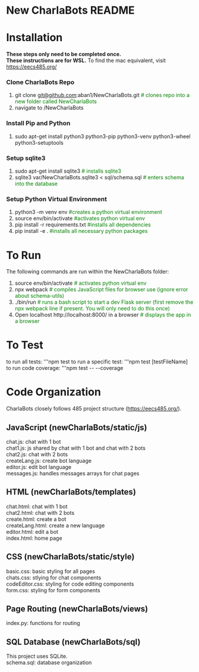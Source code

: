 # New CharlaBots README
# Installation 
**These steps only need to be completed once.**  
**These instructions are for WSL.** To find the mac equivalent, visit https://eecs485.org/
### Clone CharlaBots Repo  
1. git clone git@github.com:aban1/NewCharlaBots.git  <span style="color:green"># clones repo into a new folder called NewCharlaBots</span>
2. navigate to /NewCharlaBots 
### Install Pip and Python
1. sudo apt-get install python3 python3-pip python3-venv python3-wheel python3-setuptools  
### Setup sqlite3  
1. sudo apt-get install sqlite3  <span style="color:green"># installs sqlite3</span>
2. sqlite3 var/NewCharlaBots.sqlite3 < sql/schema.sql  <span style="color:green"># enters schema into the database</span>
### Setup Python Virtual Environment
1. python3 -m venv env  <span style="color:green">#creates a python virtual environment</span>
2. source env/bin/activate <span style="color:green"> #activates python virtual env</span>
3. pip install -r requirements.txt <span style="color:green"> #installs all dependencies</span>
4.  pip install -e . <span style="color:green">#installs all necessary python packages</span>

# To Run 
The following commands are run within the NewCharlaBots folder:
1. source env/bin/activate <span style="color:green"> # activates python virtual env
2. npx webpack <span style="color:green"> # compiles JavaScript files for browser use
(ignore error about schema-utils)
3. ./bin/run <span style="color:green"> # runs a bash script to start a dev Flask server
    (first remove the npx webpack line if present. You will only need to do this once)
4. Open localhost http://localhost:8000/ in a browser <span style="color:green"> # displays the app in a browser

# To Test
to run all tests: '''npm test
to run a specific test: '''npm test [testFileName]
to run code coverage: '''npm test -- --coverage

# Code Organization
CharlaBots closely follows 485 project structure (https://eecs485.org/). 
## JavaScript (newCharlaBots/static/js)
chat.js: chat with 1 bot  
chat1.js: js shared by chat with 1 bot and chat with 2 bots  
chat2.js: chat with 2 bots  
createLang.js: create bot language  
editor.js: edit bot language  
messages.js: handles messages arrays for chat pages

## HTML (newCharlaBots/templates)

chat.html: chat with 1 bot  
chat2.html: chat with 2 bots  
create.html: create a bot  
createLang.html: create a new language  
editor.html: edit a bot  
index.html: home page  
  
## CSS (newCharlaBots/static/style)

basic.css: basic styling for all pages  
chats.css: stlying for chat components  
codeEditor.css: styling for code editing components  
form.css: styling for form components  

## Page Routing (newCharlaBots/views)

index.py: functions for routing

## SQL Database (newCharlaBots/sql)
This project uses SQLite.  
schema.sql: database organization














